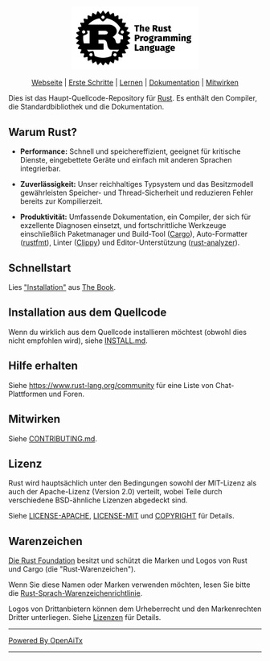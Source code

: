 <div align="center">
  <picture>
    <source media="(prefers-color-scheme: dark)" srcset="https://raw.githubusercontent.com/rust-lang/www.rust-lang.org/master/static/images/rust-social-wide-dark.svg">
    <source media="(prefers-color-scheme: light)" srcset="https://raw.githubusercontent.com/rust-lang/www.rust-lang.org/master/static/images/rust-social-wide-light.svg">
    <img alt="Die Rust-Programmiersprache: Eine Sprache, die alle befähigt, zuverlässige und effiziente Software zu entwickeln"
         src="https://raw.githubusercontent.com/rust-lang/www.rust-lang.org/master/static/images/rust-social-wide-light.svg"
         width="50%">
  </picture>

[Webseite][Rust] | [Erste Schritte] | [Lernen] | [Dokumentation] | [Mitwirken]
</div>

Dies ist das Haupt-Quellcode-Repository für [Rust]. Es enthält den Compiler,
die Standardbibliothek und die Dokumentation.

[Rust]: https://www.rust-lang.org/
[Erste Schritte]: https://www.rust-lang.org/learn/get-started
[Lernen]: https://www.rust-lang.org/learn
[Dokumentation]: https://www.rust-lang.org/learn#learn-use
[Mitwirken]: CONTRIBUTING.md

## Warum Rust?

- **Performance:** Schnell und speichereffizient, geeignet für kritische Dienste, eingebettete Geräte und einfach mit anderen Sprachen integrierbar.

- **Zuverlässigkeit:** Unser reichhaltiges Typsystem und das Besitzmodell gewährleisten Speicher- und Thread-Sicherheit und reduzieren Fehler bereits zur Kompilierzeit.

- **Produktivität:** Umfassende Dokumentation, ein Compiler, der sich für exzellente Diagnosen einsetzt, und fortschrittliche Werkzeuge einschließlich Paketmanager und Build-Tool ([Cargo]), Auto-Formatter ([rustfmt]), Linter ([Clippy]) und Editor-Unterstützung ([rust-analyzer]).

[Cargo]: https://github.com/rust-lang/cargo
[rustfmt]: https://github.com/rust-lang/rustfmt
[Clippy]: https://github.com/rust-lang/rust-clippy
[rust-analyzer]: https://github.com/rust-lang/rust-analyzer

## Schnellstart

Lies ["Installation"] aus [The Book].

["Installation"]: https://doc.rust-lang.org/book/ch01-01-installation.html
[The Book]: https://doc.rust-lang.org/book/index.html

## Installation aus dem Quellcode

Wenn du wirklich aus dem Quellcode installieren möchtest (obwohl dies nicht empfohlen wird), siehe
[INSTALL.md](INSTALL.md).

## Hilfe erhalten

Siehe https://www.rust-lang.org/community für eine Liste von Chat-Plattformen und Foren.

## Mitwirken

Siehe [CONTRIBUTING.md](CONTRIBUTING.md).

## Lizenz

Rust wird hauptsächlich unter den Bedingungen sowohl der MIT-Lizenz als auch der
Apache-Lizenz (Version 2.0) verteilt, wobei Teile durch verschiedene BSD-ähnliche
Lizenzen abgedeckt sind.

Siehe [LICENSE-APACHE](LICENSE-APACHE), [LICENSE-MIT](LICENSE-MIT) und
[COPYRIGHT](COPYRIGHT) für Details.

## Warenzeichen

[Die Rust Foundation][rust-foundation] besitzt und schützt die Marken und Logos von Rust und Cargo (die "Rust-Warenzeichen").

Wenn Sie diese Namen oder Marken verwenden möchten, lesen Sie bitte die
[Rust-Sprach-Warenzeichenrichtlinie][trademark-policy].

Logos von Drittanbietern können dem Urheberrecht und den Markenrechten Dritter unterliegen. Siehe
[Lizenzen][policies-licenses] für Details.

[rust-foundation]: https://rustfoundation.org/
[trademark-policy]: https://rustfoundation.org/policy/rust-trademark-policy/
[policies-licenses]: https://www.rust-lang.org/policies/licenses


---


[Powered By OpenAiTx](https://github.com/OpenAiTx/OpenAiTx)


---